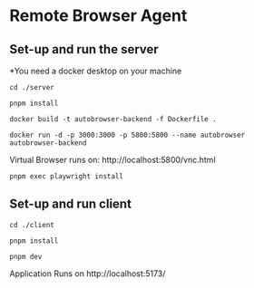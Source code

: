 # Remote Browser Agent


## Set-up and run the server
   *You need a docker desktop on your machine

    cd ./server

    pnpm install
    
    docker build -t autobrowser-backend -f Dockerfile .
   
    docker run -d -p 3000:3000 -p 5800:5800 --name autobrowser autobrowser-backend
    
  Virtual Browser runs on: http://localhost:5800/vnc.html
    
```
pnpm exec playwright install
```

## Set-up and run client

    cd ./client
   
    pnpm install
    
    pnpm dev
   
  Application Runs on http://localhost:5173/

